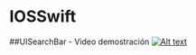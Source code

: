 # IOSSwift

##UISearchBar - Video demostración
[![Alt text](https://img.youtube.com/vi/d-3VaZ-1Tiw/0.jpg)](https://www.youtube.com/watch?v=d-3VaZ-1Tiw)
